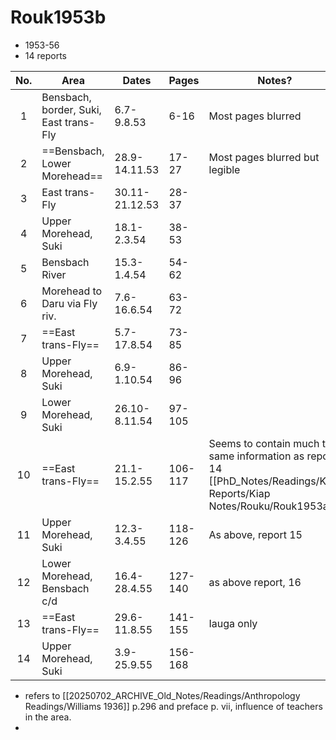 # Rouk1953b

- 1953-56
- 14 reports


| No. | Area                                   | Dates          | Pages   | Notes?                                                                |
| :-: | -------------------------------------- | -------------- | ------- | --------------------------------------------------------------------- |
|  1  | Bensbach, border, Suki, East trans-Fly | 6.7-9.8.53     | 6-16    | Most pages blurred                                                    |
|  2  | ==Bensbach, Lower Morehead==           | 28.9-14.11.53  | 17-27   | Most pages blurred but legible                                        |
|  3  | East trans-Fly                         | 30.11-21.12.53 | 28-37   |                                                                       |
|  4  | Upper Morehead, Suki                   | 18.1-2.3.54    | 38-53   |                                                                       |
|  5  | Bensbach River                         | 15.3-1.4.54    | 54-62   |                                                                       |
|  6  | Morehead to Daru via Fly riv.          | 7.6-16.6.54    | 63-72   |                                                                       |
|  7  | ==East trans-Fly==                     | 5.7-17.8.54    | 73-85   |                                                                       |
|  8  | Upper Morehead, Suki                   | 6.9-1.10.54    | 86-96   |                                                                       |
|  9  | Lower Morehead, Suki                   | 26.10-8.11.54  | 97-105  |                                                                       |
| 10  | ==East trans-Fly==                     | 21.1-15.2.55   | 106-117 | Seems to contain much the same information as report 14 [[PhD_Notes/Readings/Kiap Reports/Kiap Notes/Rouku/Rouk1953a]] |
| 11  | Upper Morehead, Suki                   | 12.3-3.4.55    | 118-126 | As above, report 15                                                   |
| 12  | Lower Morehead, Bensbach c/d           | 16.4-28.4.55   | 127-140 | as above report, 16                                                   |
| 13  | ==East trans-Fly==                     | 29.6-11.8.55   | 141-155 | Iauga only                                                            |
| 14  | Upper Morehead, Suki                   | 3.9-25.9.55    | 156-168 |                                                                       |
- refers to [[20250702_ARCHIVE_Old_Notes/Readings/Anthropology Readings/Williams 1936]] p.296 and preface p. vii, influence of teachers in the area.
- 